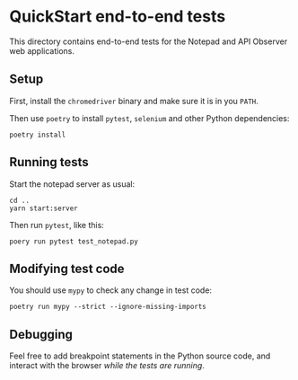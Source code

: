 # QuickStart end-to-end tests

This directory contains end-to-end tests for the Notepad and API Observer web applications.

## Setup

First, install the `chromedriver` binary and make sure it is in you `PATH`.

Then use `poetry` to install `pytest`, `selenium` and other Python dependencies:

```
poetry install
```

## Running tests

Start the notepad server as usual:

```
cd ..
yarn start:server
```

Then run `pytest`, like this:

```
poery run pytest test_notepad.py
```

## Modifying test code

You should use `mypy` to check any change in test code:

```
poetry run mypy --strict --ignore-missing-imports
```

## Debugging

Feel free to add breakpoint statements in the Python source code, and interact with the browser *while the tests are running*.
